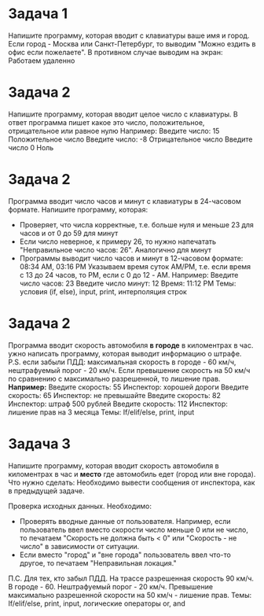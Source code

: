 # Задача 1
Напишите программу, которая вводит с клавиатуры ваше имя и город.
Если город - Москва или Санкт-Петербург, то выводим "Можно ездить в офис если пожелаете".
В противном случае выводим на экран: Работаем удаленно

# Задача 2
Напишите программу, которая вводит целое число с клавиатуры.
В ответ программа пишет какое это число, положительное, отрицательное или равное нулю
Например:
Введите число: 15
Положительное число
Введите число: -8
Отрицательное число
Введите число 0
Ноль


# Задача 2
Программа вводит число часов и минут с клавиатуры в 24-часовом формате.
Напишите программу, которая:
 - Проверяет, что числа корректные, т.е. больше нуля и меньше 23 для часов и от 0 до 59 для минут
 - Если число неверное, к примеру 26, то нужно напечатать "Неправильное число часов: 26". Аналогично для минут
 - Программы выводит число часов и минут в 12-часовом формате: 08:34 AM, 03:16 PM Указываем время суток AM/PM, т.е. если время с 13 до 24 часов, то PM, если с 0 до 12 - AM.
Например:
Введите число часов: 23
Введите число минут: 12
Время: 11:12 PM
Темы: условия (if, else), input, print, интерполяция строк

# Задача 2
Программа вводит скорость автомобиля **в городе** в киломентрах в час.
ужно написать программу, которая выводит информацию о штрафе.
P.S. если забыли ПДД: максимальная скорость в городе - 60 км/ч, нештрафуемый порог - 20 км/ч.
Если превышение скорость на 50 км/ч по сравнению с максимально разрешенной, то лишение прав.
**Например:**
Введите скорость: 55
Инспектор: хорошей дороги
Введите скорость: 65
Инспектор: не превышайте
Введите скорость: 82
Инспектор: штраф 500 рублей
Введите скорость: 112
Инспектор: лишение прав на 3 месяца
Темы: If/elif/else, print, input


# Задача 3
Напишите программу, которая вводит скорость автомобиля в киломентрах в час и **место** где автомобиль едет (город или вне города). 
Что нужно сделать:
Необходимо вывести сообщения от инспектора, как в предыдущей задаче. 

Проверка исходных данных. Необходимо:
 - Проверять вводные данные от пользователя. Например, если пользователь ввел вместо скорости число меньше 0 или не число, то печатаем "Скорость не должна быть < 0" или "Скорость - не число" в зависимости от ситуации.
 - Если вместо "город" и "вне города" пользователь ввел что-то другое, то печатаем "Неправильная локация."

П.С.
Для тех, кто забыл ПДД. На трассе разрешенная скорость 90 км/ч. В городе - 60.
Нештрафуемый порог - 20 км/ч. Превышение максимально разрешенной скорости на 50 км/ч - лишение прав.
Темы: If/elif/else, print, input, логические операторы or, and
